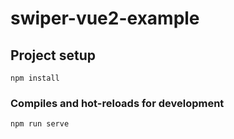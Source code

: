 # swiper-vue2-example

## Project setup
```
npm install
```

### Compiles and hot-reloads for development
```
npm run serve
```
